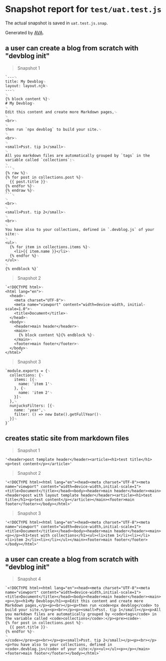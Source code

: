 # Snapshot report for `test/uat.test.js`

The actual snapshot is saved in `uat.test.js.snap`.

Generated by [AVA](https://avajs.dev).

## a user can create a blog from scratch with "devblog init"

> Snapshot 1

    `---␊
    title: My Devblog␊
    layout: layout.njk␊
    ---␊
    ␊
    {% block content %}␊
    # My Devblog␊
    ␊
    Edit this content and create more Markdown pages,␊
    ␊
    <br>␊
    ␊
    then run `npx devblog` to build your site.␊
    ␊
    <br>␊
    ␊
    <small>Psst. tip 1</small>␊
    ␊
    All you markdown files are automatically grouped by `tags` in the variable called `collections`:␊
    ␊
    ```␊
    {% raw %}␊
    {% for post in collections.post %}␊
      {{ post.title }}␊
    {% endfor %}␊
    {% endraw %}␊
    ```␊
    ␊
    <br>␊
    ␊
    <small>Psst. tip 2</small>␊
    ␊
    <br>␊
    ␊
    You have also to your collections, defined in `.devblog.js` of your site:␊
    ␊
    <ul>␊
      {% for item in collections.items %}␊
        <li>{{ item.name }}</li>␊
      {% endfor %}␊
    </ul>␊
    ␊
    {% endblock %}`

> Snapshot 2

    `<!DOCTYPE html>␊
    <html lang="en">␊
      <head>␊
        <meta charset="UTF-8">␊
        <meta name="viewport" content="width=device-width, initial-scale=1.0">␊
        <title>Document</title>␊
      </head>␊
      <body>␊
        <header>main header</header>␊
        <main>␊
          {% block content %}{% endblock %}␊
        </main>␊
        <footer>main footer</footer>␊
      </body>␊
    </html>`

> Snapshot 3

    `module.exports = {␊
      collections: {␊
        items: [{␊
          name: 'item 1'␊
        }, {␊
          name: 'item 2'␊
        }]␊
      },␊
      nunjucksFilters: [{␊
        name: 'year',␊
        filter: () => new Date().getFullYear()␊
      }]␊
    }`

## creates static site from markdown files

> Snapshot 1

    '<header>post template header</header><article><h1>test title</h1><p>test content</p></article>'

> Snapshot 2

    '<!DOCTYPE html><html lang="en"><head><meta charset="UTF-8"><meta name="viewport" content="width=device-width,initial-scale=1"><title>Document</title></head><body><header>main header</header><main><header>post with layout template header</header><article><h1>test title</h1><p>test content</p></article></main><footer>main footer</footer></body></html>'

> Snapshot 3

    '<!DOCTYPE html><html lang="en"><head><meta charset="UTF-8"><meta name="viewport" content="width=device-width,initial-scale=1"><title>Document</title></head><body><header>main header</header><main><p></p><h1>test with collections</h1><ul><li>item 1</li><li></li><li>item 2</li><li></li></ul></main><footer>main footer</footer></body></html>'

## a user can create a blog from scratch with "devblog init"

> Snapshot 4

    `<!DOCTYPE html><html lang="en"><head><meta charset="UTF-8"><meta name="viewport" content="width=device-width,initial-scale=1"><title>Document</title></head><body><header>main header</header><main><p></p><h1>My Devblog</h1><p>Edit this content and create more Markdown pages,</p><p><br></p><p>then run <code>npx devblog</code> to build your site.</p><p><br></p><p><small>Psst. tip 1</small></p><p>All you markdown files are automatically grouped by <code>tags</code> in the variable called <code>collections</code>:</p><pre><code>␊
    {% for post in collections.post %}␊
      {{ post.title }}␊
    {% endfor %}␊
    ␊
    </code></pre><p><br></p><p><small>Psst. tip 2</small></p><p><br></p><p>You have also to your collections, defined in <code>.devblog.js</code> of your site:</p><ul></ul><p></p></main><footer>main footer</footer></body></html>`
